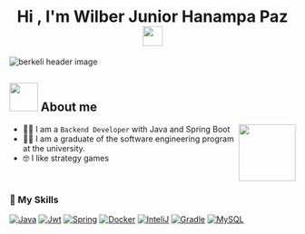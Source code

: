<h1 align="center"><b>Hi , I'm Wilber Junior Hanampa Paz </b> <!-- <img src="https://media.giphy.com/media/hvRJCLFzcasrR4ia7z/giphy.gif" width="35"></h1> -->
<img src="https://media.giphy.com/media/hvRJCLFzcasrR4ia7z/giphy.gif" width="35"></h1>



<img src="https://media.licdn.com/dms/image/v2/D4E16AQGJFTecHZ4W5Q/profile-displaybackgroundimage-shrink_350_1400/profile-displaybackgroundimage-shrink_350_1400/0/1725248094816?e=1750896000&v=beta&t=sxPcdVOdJ0nQcSoHKFSA93zLBsEn_SX2dj-EEd1oF7M" align="center" alt="berkeli header image">


## <picture><img src = "https://github.com/7oSkaaa/7oSkaaa/blob/main/Images/about_me.gif?raw=true" width = 50px></picture> About me

<picture> <img align="right" src="https://media3.giphy.com/media/v1.Y2lkPTc5MGI3NjExeW5xYW04djk5N2Fxd2JqcnF5dmhyNXIzeHJ5cnh2bjJuZnZicjRkbSZlcD12MV9pbnRlcm5hbF9naWZfYnlfaWQmY3Q9cw/5ndklThG9vUUdTmgMn/giphy.gif" width = 100px></picture>

- :technologist: I am a `Backend Developer` with Java and Spring Boot
- :student: I am a graduate of the software engineering program at the university.
- :nerd_face: I like strategy games
<br>


### 🧰 My Skills

<p>
    <a href="#"><img alt="Java" src="https://img.shields.io/badge/java-%23ED8B00.svg?style=for-the-badge&logo=openjdk&logoColor=white"></a>
    <a href="#"><img alt="Jwt" src="https://img.shields.io/badge/JWT-black?style=for-the-badge&logo=JSON%20web%20tokens"></a>
    <a href="#"><img alt="Spring" src="https://img.shields.io/badge/spring-%236DB33F.svg?style=for-the-badge&logo=spring&logoColor=white"></a>
    <a href="#"><img alt="Docker" src="https://img.shields.io/badge/docker-%230db7ed.svg?style=for-the-badge&logo=docker&logoColor=white"></a>
    <a href="#"><img alt="InteliJ" src="https://img.shields.io/badge/IntelliJIDEA-000000.svg?style=for-the-badge&logo=intellij-idea&logoColor=white"></a>
    <a href="#"><img alt="Gradle" src="https://img.shields.io/badge/Gradle-02303A.svg?style=for-the-badge&logo=Gradle&logoColor=white"></a>
    <a href="#"><img alt="MySQL" src="https://img.shields.io/badge/mysql-4479A1.svg?style=for-the-badge&logo=mysql&logoColor=white"></a>


    

</p>


<!--
**WilberJr69/WilberJr69** is a ✨ _special_ ✨ repository because its `README.md` (this file) appears on your GitHub profile.

Here are some ideas to get you started:

- 🔭 I’m currently working on ...
- 🌱 I’m currently learning ...
- 👯 I’m looking to collaborate on ...
- 🤔 I’m looking for help with ...
- 💬 Ask me about ...
- 📫 How to reach me: ...
- 😄 Pronouns: ...
- ⚡ Fun fact: ...
-->
